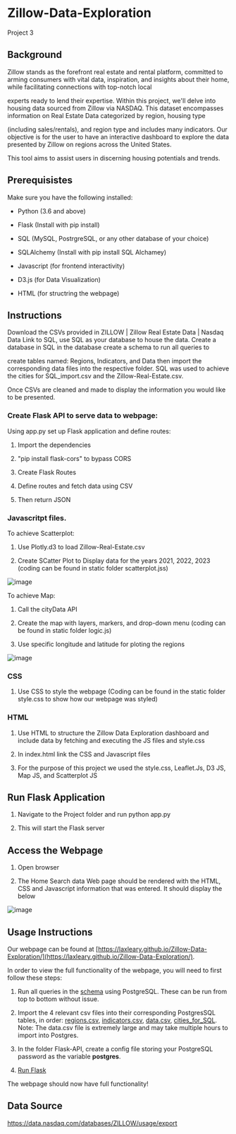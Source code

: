 # Zillow-Data-Exploration
Project 3

## Background
Zillow stands as the forefront real estate and rental platform, committed to arming consumers with vital data, inspiration, and insights about their home, while facilitating connections with top-notch local 

experts ready to lend their expertise. Within this project, we'll delve into housing data sourced from Zillow via NASDAQ. This dataset encompasses information on Real Estate Data categorized by region, housing type 

(including sales/rentals), and region type and includes many indicators. Our objective is for the user to have an interactive dashboard to explore the data presented by Zillow on regions across the United States. 

This tool aims to assist users in discerning housing potentials and trends.


## Prerequisistes 

Make sure you have the following installed:

- Python (3.6 and above)

- Flask (Install with pip install)

- SQL (MySQL, PostrgreSQL, or any other database of your choice)

- SQLAlchemy (Install with pip install SQL Alchamey)

- Javascript (for frontend interactivity)

- D3.js (for Data Visualization)

- HTML (for structring the webpage)

## Instructions 
Download the CSVs provided in ZILLOW | Zillow Real Estate Data | Nasdaq Data Link to SQL, use SQL as your database to house the data. Create a database in SQL in the database create a schema to run all queries to 

create tables named: Regions, Indicators, and Data then import the corresponding data files into the respective folder. SQL was used to achieve the cities for SQL_import.csv and the Zillow-Real-Estate.csv. 

Once CSVs are cleaned and made to display the information you would like to be presented. 


### Create Flask API to serve data to webpage: 

 Using app.py set up Flask application and define routes:
 
1. Import the dependencies
   
2. "pip install flask-cors" to bypass CORS

3. Create Flask Routes

4. Define routes and fetch data using CSV

5. Then return JSON

### Javascritpt files. 

To achieve Scatterplot: 

1. Use Plotly.d3 to load Zillow-Real-Estate.csv

2. Create SCatter Plot to Display data for the years 2021, 2022, 2023 (coding can be found in static folder scatterplot.jss)

![image](https://github.com/laxleary/Zillow-Data-Exploration/assets/130908954/81a83c58-c22f-43eb-b17d-b94e9b222111)

To achieve Map: 

1. Call the cityData API

2. Create the map with layers, markers, and drop-down menu (coding can be found in static folder logic.js)

3. Use specific longitude and latitude for ploting the regions

![image](https://github.com/laxleary/Zillow-Data-Exploration/assets/130908954/32d4e0a6-ce17-43c1-86c3-18c0690c7065)

### CSS
1. Use CSS to style the webpage (Coding can be found in the static folder style.css to show how our webpage was styled)

### HTML 

1. Use HTML to structure the Zillow Data Exploration dashboard and include data by fetching and executing the JS files and style.css

2. In index.html link the CSS and Javascript files

3. For the purpose of this project we used the style.css, Leaflet.Js, D3 JS, Map JS, and Scatterplot JS


## Run Flask Application

1. Navigate to the Project folder and run python app.py

2. This will start the Flask server

## Access the Webpage
1. Open browser

2. The Home Search data Web page should be rendered with the HTML, CSS and Javascript information that was entered. It should display the below 


   
![image](https://github.com/laxleary/Zillow-Data-Exploration/assets/130908954/0e3ff080-5555-4030-90d4-639a7896698f)












## Usage Instructions
Our webpage can be found at [https://laxleary.github.io/Zillow-Data-Exploration/](https://laxleary.github.io/Zillow-Data-Exploration/).

In order to view the full functionality of the webpage, you will need to first follow these steps:

1. Run all queries in the [schema](schema.sql) using PostgreSQL. These can be run from top to bottom without issue.
2.  Import the 4 relevant csv files into their corresponding PostgresSQL tables, in order: [regions.csv](Data-Import/Resource-CSVs/regions.csv), [indicators.csv](Data-Import/Resource-CSVs/indicators.csv), [data.csv](https://data.nasdaq.com/tables/ZILLOW/ZILLOW-DATA/export), [cities_for_SQL](Data-Import/Resource-CSVs/cities_for_SQL_import.csv).
Note: The data.csv file is extremely large and may take multiple hours to import into Postgres.

3. In the folder Flask-API, create a config file storing your PostgreSQL password as the variable **postgres**.
4. [Run Flask](Flask-API/app.py)
   
The webpage should now have full functionality!

## Data Source
https://data.nasdaq.com/databases/ZILLOW/usage/export
